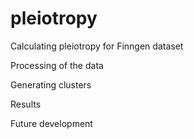 # pleiotropy
Calculating pleiotropy for Finngen dataset

Processing of the data



Generating clusters



Results



Future development



